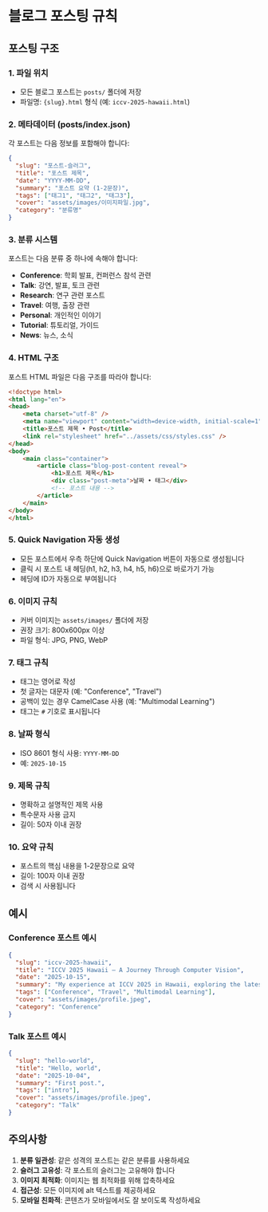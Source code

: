 # 블로그 포스팅 규칙

## 포스팅 구조

### 1. 파일 위치
- 모든 블로그 포스트는 `posts/` 폴더에 저장
- 파일명: `{slug}.html` 형식 (예: `iccv-2025-hawaii.html`)

### 2. 메타데이터 (posts/index.json)
각 포스트는 다음 정보를 포함해야 합니다:

```json
{
  "slug": "포스트-슬러그",
  "title": "포스트 제목",
  "date": "YYYY-MM-DD",
  "summary": "포스트 요약 (1-2문장)",
  "tags": ["태그1", "태그2", "태그3"],
  "cover": "assets/images/이미지파일.jpg",
  "category": "분류명"
}
```

### 3. 분류 시스템
포스트는 다음 분류 중 하나에 속해야 합니다:
- **Conference**: 학회 발표, 컨퍼런스 참석 관련
- **Talk**: 강연, 발표, 토크 관련
- **Research**: 연구 관련 포스트
- **Travel**: 여행, 출장 관련
- **Personal**: 개인적인 이야기
- **Tutorial**: 튜토리얼, 가이드
- **News**: 뉴스, 소식

### 4. HTML 구조
포스트 HTML 파일은 다음 구조를 따라야 합니다:

```html
<!doctype html>
<html lang="en">
<head>
    <meta charset="utf-8" />
    <meta name="viewport" content="width=device-width, initial-scale=1" />
    <title>포스트 제목 • Post</title>
    <link rel="stylesheet" href="../assets/css/styles.css" />
</head>
<body>
    <main class="container">
        <article class="blog-post-content reveal">
            <h1>포스트 제목</h1>
            <div class="post-meta">날짜 • 태그</div>
            <!-- 포스트 내용 -->
        </article>
    </main>
</body>
</html>
```

### 5. Quick Navigation 자동 생성
- 모든 포스트에서 우측 하단에 Quick Navigation 버튼이 자동으로 생성됩니다
- 클릭 시 포스트 내 헤딩(h1, h2, h3, h4, h5, h6)으로 바로가기 가능
- 헤딩에 ID가 자동으로 부여됩니다

### 6. 이미지 규칙
- 커버 이미지는 `assets/images/` 폴더에 저장
- 권장 크기: 800x600px 이상
- 파일 형식: JPG, PNG, WebP

### 7. 태그 규칙
- 태그는 영어로 작성
- 첫 글자는 대문자 (예: "Conference", "Travel")
- 공백이 있는 경우 CamelCase 사용 (예: "Multimodal Learning")
- 태그는 `#` 기호로 표시됩니다

### 8. 날짜 형식
- ISO 8601 형식 사용: `YYYY-MM-DD`
- 예: `2025-10-15`

### 9. 제목 규칙
- 명확하고 설명적인 제목 사용
- 특수문자 사용 금지
- 길이: 50자 이내 권장

### 10. 요약 규칙
- 포스트의 핵심 내용을 1-2문장으로 요약
- 길이: 100자 이내 권장
- 검색 시 사용됩니다

## 예시

### Conference 포스트 예시
```json
{
  "slug": "iccv-2025-hawaii",
  "title": "ICCV 2025 Hawaii — A Journey Through Computer Vision",
  "date": "2025-10-15",
  "summary": "My experience at ICCV 2025 in Hawaii, exploring the latest advances in computer vision and multimodal learning.",
  "tags": ["Conference", "Travel", "Multimodal Learning"],
  "cover": "assets/images/profile.jpeg",
  "category": "Conference"
}
```

### Talk 포스트 예시
```json
{
  "slug": "hello-world",
  "title": "Hello, world",
  "date": "2025-10-04",
  "summary": "First post.",
  "tags": ["intro"],
  "cover": "assets/images/profile.jpeg",
  "category": "Talk"
}
```

## 주의사항

1. **분류 일관성**: 같은 성격의 포스트는 같은 분류를 사용하세요
2. **슬러그 고유성**: 각 포스트의 슬러그는 고유해야 합니다
3. **이미지 최적화**: 이미지는 웹 최적화를 위해 압축하세요
4. **접근성**: 모든 이미지에 alt 텍스트를 제공하세요
5. **모바일 친화적**: 콘텐츠가 모바일에서도 잘 보이도록 작성하세요
